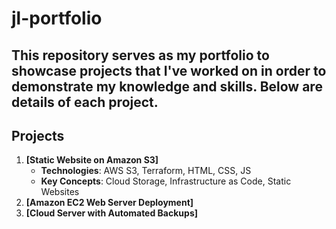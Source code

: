 # jl-portfolio

## This repository serves as my portfolio to showcase projects that I've worked on in order to demonstrate my knowledge and skills. Below are details of each project.

## Projects

1. **[Static Website on Amazon S3]**
   - **Technologies**: AWS S3, Terraform, HTML, CSS, JS
   - **Key Concepts**: Cloud Storage, Infrastructure as Code, Static Websites
2. **[Amazon EC2 Web Server Deployment]**
3. **[Cloud Server with Automated Backups]**
